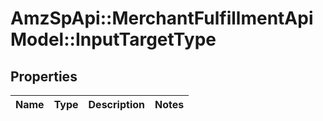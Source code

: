 # AmzSpApi::MerchantFulfillmentApiModel::InputTargetType

## Properties
Name | Type | Description | Notes
------------ | ------------- | ------------- | -------------


